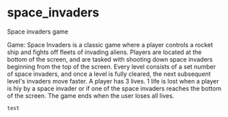 # space_invaders
 Space invaders game

Game:
    Space Invaders is a classic game where a player controls a rocket ship and fights off fleets of invading aliens.
    Players are located at the bottom of the screen, and are tasked with shooting down space invaders beginning from the top of the screen.
    Every level consists of a set number of space invaders, and once a level is fully cleared, the next subsequent level's invaders move faster.
    A player has 3 lives. 1 life is lost when a player is hiy by a space invader or if one of the space invaders reaches the bottom of the screen. The game ends when the user loses all lives.


    test
